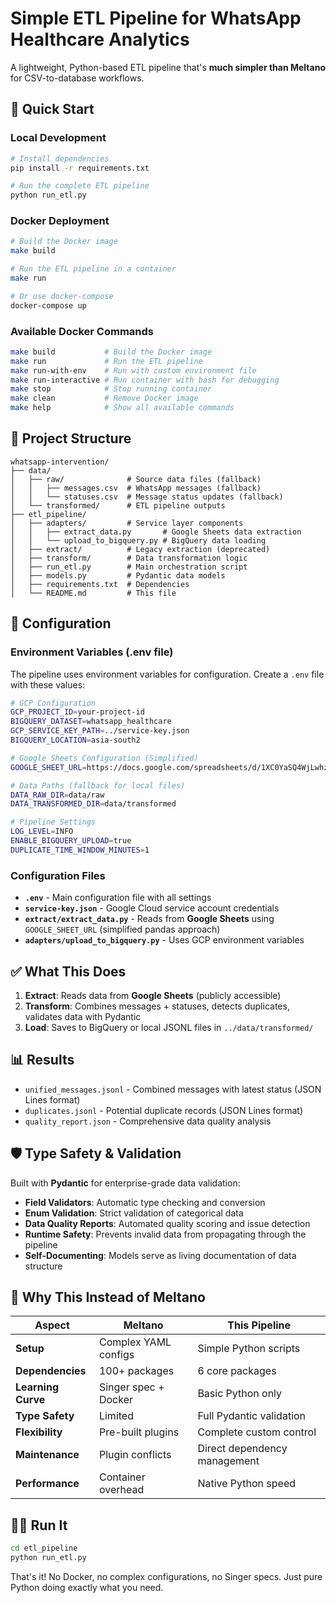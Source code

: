 # Simple ETL Pipeline for WhatsApp Healthcare Analytics

A lightweight, Python-based ETL pipeline that's **much simpler than Meltano** for CSV-to-database workflows.

## 🚀 Quick Start

### Local Development
```bash
# Install dependencies
pip install -r requirements.txt

# Run the complete ETL pipeline
python run_etl.py
```

### Docker Deployment
```bash
# Build the Docker image
make build

# Run the ETL pipeline in a container
make run

# Or use docker-compose
docker-compose up
```

### Available Docker Commands
```bash
make build           # Build the Docker image
make run             # Run the ETL pipeline
make run-with-env    # Run with custom environment file
make run-interactive # Run container with bash for debugging
make stop            # Stop running container
make clean           # Remove Docker image
make help            # Show all available commands
```

## 📁 Project Structure

```
whatsapp-intervention/
├── data/
│   ├── raw/              # Source data files (fallback)
│   │   ├── messages.csv  # WhatsApp messages (fallback)
│   │   └── statuses.csv  # Message status updates (fallback)
│   └── transformed/      # ETL pipeline outputs
├── etl_pipeline/
│   ├── adapters/         # Service layer components
│   │   ├── extract_data.py       # Google Sheets data extraction
│   │   └── upload_to_bigquery.py # BigQuery data loading
│   ├── extract/          # Legacy extraction (deprecated)
│   ├── transform/        # Data transformation logic
│   ├── run_etl.py        # Main orchestration script
│   ├── models.py         # Pydantic data models
│   ├── requirements.txt  # Dependencies
│   └── README.md         # This file
```

## 🔧 Configuration

### Environment Variables (.env file)

The pipeline uses environment variables for configuration. Create a `.env` file with these values:

```bash
# GCP Configuration
GCP_PROJECT_ID=your-project-id
BIGQUERY_DATASET=whatsapp_healthcare
GCP_SERVICE_KEY_PATH=../service-key.json
BIGQUERY_LOCATION=asia-south2

# Google Sheets Configuration (Simplified)
GOOGLE_SHEET_URL=https://docs.google.com/spreadsheets/d/1XC0YaSQ4WjLwhzCB96RxF23-NjFga1Fisr-9lX_7hmk/export?format=csv

# Data Paths (fallback for local files)
DATA_RAW_DIR=data/raw
DATA_TRANSFORMED_DIR=data/transformed

# Pipeline Settings
LOG_LEVEL=INFO
ENABLE_BIGQUERY_UPLOAD=true
DUPLICATE_TIME_WINDOW_MINUTES=1
```

### Configuration Files

- **`.env`** - Main configuration file with all settings
- **`service-key.json`** - Google Cloud service account credentials
- **`extract/extract_data.py`** - Reads from **Google Sheets** using `GOOGLE_SHEET_URL` (simplified pandas approach)
- **`adapters/upload_to_bigquery.py`** - Uses GCP environment variables

## ✅ What This Does

1. **Extract**: Reads data from **Google Sheets** (publicly accessible)
2. **Transform**: Combines messages + statuses, detects duplicates, validates data with Pydantic
3. **Load**: Saves to BigQuery or local JSONL files in `../data/transformed/`

## 📊 Results

- `unified_messages.jsonl` - Combined messages with latest status (JSON Lines format)
- `duplicates.jsonl` - Potential duplicate records (JSON Lines format)
- `quality_report.json` - Comprehensive data quality analysis

## 🛡️ Type Safety & Validation

Built with **Pydantic** for enterprise-grade data validation:

- **Field Validators**: Automatic type checking and conversion
- **Enum Validation**: Strict validation of categorical data
- **Data Quality Reports**: Automated quality scoring and issue detection
- **Runtime Safety**: Prevents invalid data from propagating through the pipeline
- **Self-Documenting**: Models serve as living documentation of data structure

## 🎯 Why This Instead of Meltano

| Aspect | Meltano | This Pipeline |
|--------|---------|---------------|
| **Setup** | Complex YAML configs | Simple Python scripts |
| **Dependencies** | 100+ packages | 6 core packages |
| **Learning Curve** | Singer spec + Docker | Basic Python only |
| **Type Safety** | Limited | Full Pydantic validation |
| **Flexibility** | Pre-built plugins | Complete custom control |
| **Maintenance** | Plugin conflicts | Direct dependency management |
| **Performance** | Container overhead | Native Python speed |

## 🏃‍♂️ Run It

```bash
cd etl_pipeline
python run_etl.py
```

That's it! No Docker, no complex configurations, no Singer specs. Just pure Python doing exactly what you need.
